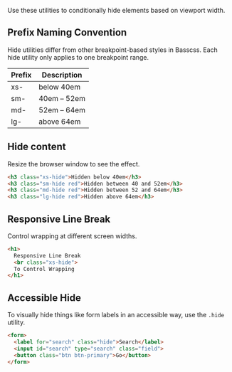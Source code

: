 
Use these utilities to conditionally hide elements based on viewport width.

## Prefix Naming Convention

Hide utilities differ from other breakpoint-based styles in Basscss. Each hide utility only applies to one breakpoint range.

<div class="overflow-auto">
  <table class="mb2 table-flush table-light">
    <thead>
      <tr> <th>Prefix</th> <th>Description</th> </tr>
    </thead>
    <tbody>
      <tr> <td>xs-</td> <td>below 40em</td> </tr>
      <tr> <td>sm-</td> <td>40em – 52em</td> </tr>
      <tr> <td>md-</td> <td>52em – 64em</td> </tr>
      <tr> <td>lg-</td> <td>above 64em</td> </tr>
    </tbody>
  </table>
</div>


## Hide content
Resize the browser window to see the effect.

```html
<h3 class="xs-hide">Hidden below 40em</h3>
<h3 class="sm-hide red">Hidden between 40 and 52em</h3>
<h3 class="md-hide red">Hidden between 52 and 64em</h3>
<h3 class="lg-hide red">Hidden above 64em</h3>
```

## Responsive Line Break
Control wrapping at different screen widths.

```html
<h1>
  Responsive Line Break
  <br class="xs-hide">
  To Control Wrapping
</h1>
```

## Accessible Hide

To visually hide things like form labels in an accessible way, use the `.hide` utility.

```html
<form>
  <label for="search" class="hide">Search</label>
  <input id="search" type="search" class="field">
  <button class="btn btn-primary">Go</button>
</form>
```

